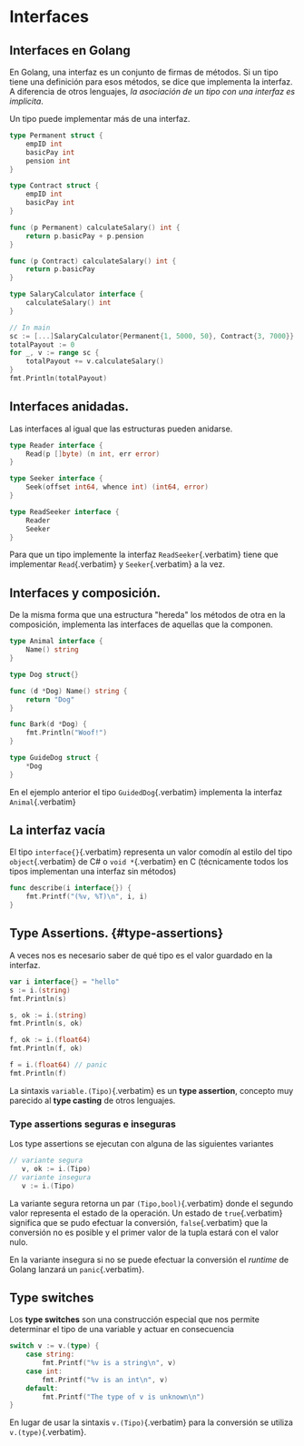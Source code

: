 # Interfaces

## Interfaces en Golang

En Golang, una interfaz es un conjunto de firmas de métodos. Si un tipo
tiene una definición para esos métodos, se dice que implementa la
interfaz. A diferencia de otros lenguajes, *la asociación de un tipo con
una interfaz es implicita*.

Un tipo puede implementar más de una interfaz.

``` go
type Permanent struct {
    empID int
    basicPay int
    pension int
}

type Contract struct {
    empID int
    basicPay int
}

func (p Permanent) calculateSalary() int {
    return p.basicPay + p.pension
}

func (p Contract) calculateSalary() int {
    return p.basicPay
}

type SalaryCalculator interface {
    calculateSalary() int
}

// In main
sc := [...]SalaryCalculator{Permanent{1, 5000, 50}, Contract{3, 7000}}
totalPayout := 0
for _, v := range sc {
    totalPayout += v.calculateSalary()
}
fmt.Println(totalPayout)
```

## Interfaces anidadas.

Las interfaces al igual que las estructuras pueden anidarse.

``` go
type Reader interface {
    Read(p []byte) (n int, err error)
}

type Seeker interface {
    Seek(offset int64, whence int) (int64, error)
}

type ReadSeeker interface {
    Reader
    Seeker
}
```

Para que un tipo implemente la interfaz `ReadSeeker`{.verbatim} tiene
que implementar `Read`{.verbatim} y `Seeker`{.verbatim} a la vez.

## Interfaces y composición.

De la misma forma que una estructura \"hereda\" los métodos de otra en
la composición, implementa las interfaces de aquellas que la componen.

``` go
type Animal interface {
    Name() string
}

type Dog struct{}

func (d *Dog) Name() string {
    return "Dog"
}

func Bark(d *Dog) {
    fmt.Println("Woof!")
}

type GuideDog struct {
    *Dog
}
```

En el ejemplo anterior el tipo `GuidedDog`{.verbatim} implementa la
interfaz `Animal`{.verbatim}

## La interfaz vacía

El tipo `interface{}`{.verbatim} representa un valor comodín al estilo
del tipo `object`{.verbatim} de C# o `void *`{.verbatim} en C
(técnicamente todos los tipos implementan una interfaz sin métodos)

``` go
func describe(i interface{}) {
    fmt.Printf("(%v, %T)\n", i, i)
}
```

## Type Assertions. {#type-assertions}

A veces nos es necesario saber de qué tipo es el valor guardado en la
interfaz.

``` go
var i interface{} = "hello"
s := i.(string)
fmt.Println(s)

s, ok := i.(string)
fmt.Println(s, ok)

f, ok := i.(float64)
fmt.Println(f, ok)

f = i.(float64) // panic
fmt.Println(f)

```

La sintaxis `variable.(Tipo)`{.verbatim} es un **type assertion**,
concepto muy parecido al **type casting** de otros lenguajes.

### Type assertions seguras e inseguras

Los type assertions se ejecutan con alguna de las siguientes variantes

``` go
// variante segura
   v, ok := i.(Tipo)
// variante insegura
   v := i.(Tipo)
```

La variante segura retorna un par `(Tipo,bool)`{.verbatim} donde el
segundo valor representa el estado de la operación. Un estado de
`true`{.verbatim} significa que se pudo efectuar la conversión,
`false`{.verbatim} que la conversión no es posible y el primer valor de
la tupla estará con el valor nulo.

En la variante insegura si no se puede efectuar la conversión el
*runtime* de Golang lanzará un `panic`{.verbatim}.

## Type switches

Los **type switches** son una construcción especial que nos permite
determinar el tipo de una variable y actuar en consecuencia

``` go
switch v := v.(type) {
    case string:
        fmt.Printf("%v is a string\n", v)
    case int:
        fmt.Printf("%v is an int\n", v)
    default:
        fmt.Printf("The type of v is unknown\n")
}
```

En lugar de usar la sintaxis `v.(Tipo)`{.verbatim} para la conversión se
utiliza `v.(type)`{.verbatim}.
